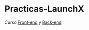 # Practicas-LaunchX
Curso [Front-end](https://github.com/JafethRosales/Practicas-LaunchX/tree/main/Pr%C3%A1cticas%20Front-end) y [Back-end](https://github.com/JafethRosales/Practicas-LaunchX/tree/main/Pr%C3%A1cticas%20Back-end)
